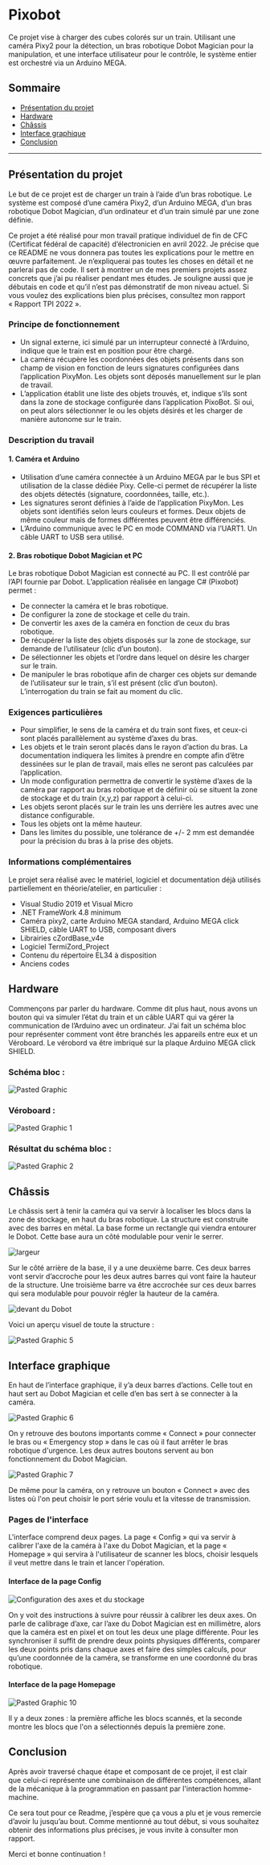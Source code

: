 # Pixobot

Ce projet vise à charger des cubes colorés sur un train. Utilisant une caméra Pixy2 pour la détection, un bras robotique Dobot Magician pour la manipulation, et une interface utilisateur pour le contrôle, le système entier est orchestré via un Arduino MEGA.

## Sommaire

- [Présentation du projet](#présentation-du-projet)
- [Hardware](#hardware)
- [Châssis](#châssis)
- [Interface graphique](#interface-graphique)
- [Conclusion](#conclusion)

---

## Présentation du projet

Le but de ce projet est de charger un train à l’aide d’un bras robotique. Le système est composé d’une caméra Pixy2, d’un Arduino MEGA, d’un bras robotique Dobot Magician, d’un ordinateur et d’un train simulé par une zone définie.

Ce projet a été réalisé pour mon travail pratique individuel de fin de CFC (Certificat fédéral de capacité) d’électronicien en avril 2022. Je précise que ce README ne vous donnera pas toutes les explications pour le mettre en œuvre parfaitement. Je n’expliquerai pas toutes les choses en détail et ne parlerai pas de code. Il sert à montrer un de mes premiers projets assez concrets que j’ai pu réaliser pendant mes études. Je souligne aussi que je débutais en code et qu’il n’est pas démonstratif de mon niveau actuel. Si vous voulez des explications bien plus précises, consultez mon rapport « Rapport TPI 2022 ».

### Principe de fonctionnement

- Un signal externe, ici simulé par un interrupteur connecté à l’Arduino, indique que le train est en position pour être chargé.
- La caméra récupère les coordonnées des objets présents dans son champ de vision en fonction de leurs signatures configurées dans l’application PixyMon. Les objets sont déposés manuellement sur le plan de travail.
- L’application établit une liste des objets trouvés, et, indique s’ils sont dans la zone de stockage configurée dans l’application PixoBot. Si oui, on peut alors sélectionner le ou les objets désirés et les charger de manière autonome sur le train.

### Description du travail

#### 1. Caméra et Arduino

- Utilisation d’une caméra connectée à un Arduino MEGA par le bus SPI et utilisation de la classe dédiée Pixy. Celle-ci permet de récupérer la liste des objets détectés (signature, coordonnées, taille, etc.).
- Les signatures seront définies à l’aide de l’application PixyMon. Les objets sont identifiés selon leurs couleurs et formes. Deux objets de même couleur mais de formes différentes peuvent être différenciés.
- L’Arduino communique avec le PC en mode COMMAND via l’UART1. Un câble UART to USB sera utilisé.

#### 2. Bras robotique Dobot Magician et PC

Le bras robotique Dobot Magician est connecté au PC. Il est contrôlé par l’API fournie par Dobot. L’application réalisée en langage C# (Pixobot) permet :
- De connecter la caméra et le bras robotique.
- De configurer la zone de stockage et celle du train.
- De convertir les axes de la caméra en fonction de ceux du bras robotique.
- De récupérer la liste des objets disposés sur la zone de stockage, sur demande de l’utilisateur (clic d’un bouton).
- De sélectionner les objets et l’ordre dans lequel on désire les charger sur le train.
- De manipuler le bras robotique afin de charger ces objets sur demande de l’utilisateur sur le train, s’il est présent (clic d’un bouton). L’interrogation du train se fait au moment du clic.

### Exigences particulières

- Pour simplifier, le sens de la caméra et du train sont fixes, et ceux-ci sont placés parallèlement au système d’axes du bras.
- Les objets et le train seront placés dans le rayon d’action du bras. La documentation indiquera les limites à prendre en compte afin d’être dessinées sur le plan de travail, mais elles ne seront pas calculées par l’application.
- Un mode configuration permettra de convertir le système d’axes de la caméra par rapport au bras robotique et de définir où se situent la zone de stockage et du train (x,y,z) par rapport à celui-ci.
- Les objets seront placés sur le train les uns derrière les autres avec une distance configurable.
- Tous les objets ont la même hauteur.
- Dans les limites du possible, une tolérance de +/- 2 mm est demandée pour la précision du bras à la prise des objets.

### Informations complémentaires

Le projet sera réalisé avec le matériel, logiciel et documentation déjà utilisés partiellement en théorie/atelier, en particulier :
- Visual Studio 2019 et Visual Micro
- .NET FrameWork 4.8 minimum
- Caméra pixy2, carte Arduino MEGA standard, Arduino MEGA click SHIELD, câble UART to USB, composant divers
- Librairies cZordBase_v4e
- Logiciel TermiZord_Project
- Contenu du répertoire EL34 à disposition
- Anciens codes

## Hardware

Commençons par parler du hardware. Comme dit plus haut, nous avons un bouton qui va simuler l’état du train et un câble UART qui va gérer la communication de l’Arduino avec un ordinateur. J’ai fait un schéma bloc pour représenter comment vont être branchés les appareils entre eux et un Véroboard. Le vérobord va être imbriqué sur la plaque Arduino MEGA click SHIELD.

### Schéma bloc :

![Pasted Graphic](https://github.com/Alesspal/Pixobot/assets/119937254/f8b2335e-762e-4375-89f6-a700e8bbd0c0)

### Véroboard :

![Pasted Graphic 1](https://github.com/Alesspal/Pixobot/assets/119937254/47cf8f9b-7cf1-459f-88b5-9bcc0eea6d10)

### Résultat du schéma bloc :

![Pasted Graphic 2](https://github.com/Alesspal/Pixobot/assets/119937254/0bb25603-2cad-45b6-b79d-4206fa28400d)

## Châssis

Le châssis sert à tenir la caméra qui va servir à localiser les blocs dans la zone de stockage, en haut du bras robotique. La structure est construite avec des barres en métal. La base forme un rectangle qui viendra entourer le Dobot. Cette base aura un côté modulable pour venir le serrer.

![largeur](https://github.com/Alesspal/Pixobot/assets/119937254/80addcef-6101-4a6f-98a3-ac8af7b4c1cc)

Sur le côté arrière de la base, il y a une deuxième barre. Ces deux barres vont servir d’accroche pour les deux autres barres qui vont faire la hauteur de la structure. Une troisième barre va être accrochée sur ces deux barres qui sera modulable pour pouvoir régler la hauteur de la caméra.

![devant du Dobot](https://github.com/Alesspal/Pixobot/assets/119937254/d3d0f66b-9c8b-4a91-9594-47ad5b673d3c)

Voici un aperçu visuel de toute la structure :

![Pasted Graphic 5](https://github.com/Alesspal/Pixobot/assets/119937254/3031eced-6da6-414b-9caa-951f5f5b6cad)

## Interface graphique

En haut de l’interface graphique, il y’a deux barres d’actions. Celle tout en haut sert au Dobot Magician et celle d’en bas sert à se connecter à la caméra.

![Pasted Graphic 6](https://github.com/Alesspal/Pixobot/assets/119937254/ab3855ed-5b80-488b-97aa-384c7dcd4065)

On y retrouve des boutons importants comme « Connect » pour connecter le bras ou « Emergency stop » dans le cas où il faut arrêter le bras robotique d'urgence. Les deux autres boutons servent au bon fonctionnement du Dobot Magician.

![Pasted Graphic 7](https://github.com/Alesspal/Pixobot/assets/119937254/3fed634e-5095-4dc4-8257-ce16728d8b78)

De même pour la caméra, on y retrouve un bouton « Connect » avec des listes où l'on peut choisir le port série voulu et la vitesse de transmission.

### Pages de l'interface

L'interface comprend deux pages. La page « Config » qui va servir à calibrer l'axe de la caméra à l'axe du Dobot Magician, et la page « Homepage » qui servira à l'utilisateur de scanner les blocs, choisir lesquels il veut mettre dans le train et lancer l'opération.

#### Interface de la page Config

![Configuration des axes et du stockage](https://github.com/Alesspal/Pixobot/assets/119937254/c8775293-9eaf-4974-bbc7-72ac2477a571)

On y voit des instructions à suivre pour réussir à calibrer les deux axes. On parle de calibrage d’axe, car l’axe du Dobot Magician est en millimètre, alors que la caméra est en pixel et on tout les deux une plage différente. Pour les synchroniser il suffit de prendre deux points physiques différents, comparer les deux points pris dans chaque axes et faire des simples calculs, pour qu’une coordonnée de la caméra, se transforme en une coordonné du bras robotique.

#### Interface de la page Homepage

![Pasted Graphic 10](https://github.com/Alesspal/Pixobot/assets/119937254/2bd10abb-3e5e-4e62-b2e4-f59bd289e8e7)

Il y a deux zones : la première affiche les blocs scannés, et la seconde montre les blocs que l'on a sélectionnés depuis la première zone.

## Conclusion

Après avoir traversé chaque étape et composant de ce projet, il est clair que celui-ci représente une combinaison de différentes compétences, allant de la mécanique à la programmation en passant par l'interaction homme-machine. 

Ce sera tout pour ce Readme, j’espère que ça vous a plu et je vous remercie d’avoir lu jusqu’au bout. Comme mentionné au tout début, si vous souhaitez obtenir des informations plus précises, je vous invite à consulter mon rapport.

Merci et bonne continuation !
